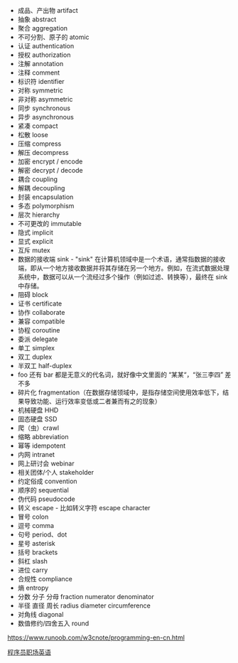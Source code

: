 * 成品、产出物 artifact
* 抽象 abstract
* 聚合 aggregation
* 不可分割、原子的 atomic
* 认证 authentication
* 授权 authorization
* 注解 annotation
* 注释 comment
* 标识符 identifier
* 对称 symmetric
* 非对称 asymmetric
* 同步 synchronous
* 异步 asynchronous
* 紧凑 compact
* 松散 loose
* 压缩 compress
* 解压 decompress
* 加密 encrypt / encode
* 解密 decrypt / decode
* 耦合 coupling
* 解耦 decoupling
* 封装 encapsulation
* 多态 polymorphism
* 层次 hierarchy
* 不可更改的 immutable
* 隐式 implicit
* 显式 explicit
* 互斥 mutex
* 数据的接收端 sink - "sink" 在计算机领域中是一个术语，通常指数据的接收端，即从一个地方接收数据并将其存储在另一个地方。例如，在流式数据处理系统中，数据可以从一个流经过多个操作（例如过滤、转换等），最终在 sink 中存储。
* 阻碍 block
* 证书 certificate
* 协作 collaborate
* 兼容 compatible
* 协程 coroutine
* 委派 delegate
* 单工 simplex 
* 双工 duplex 
* 半双工 half-duplex
* foo 还有 bar 都是无意义的代名词，就好像中文里面的 “某某“，“张三李四” 差不多
* 碎片化 fragmentation（在数据存储领域中，是指存储空间使用效率低下，结果导致功能、运行效率变低或二者兼而有之的现象）
* 机械硬盘 HHD
* 固态硬盘 SSD
* 爬（虫）crawl
* 缩略 abbreviation
* 幂等 idempotent
* 内网 intranet
* 网上研讨会 webinar
* 相关团体/个人 stakeholder
* 约定俗成 convention
* 顺序的 sequential
* 伪代码 pseudocode
* 转义 escape - 比如转义字符 escape character
* 冒号 colon
* 逗号 comma
* 句号 period、dot
* 星号 asterisk
* 括号 brackets
* 斜杠 slash
* 进位 carry
* 合规性 compliance
* 熵 entropy
* 分数 分子 分母 fraction numerator denominator
* 半径 直径 周长 radius diameter circumference
* 对角线 diagonal
* 数值修约/四舍五入 round

https://www.runoob.com/w3cnote/programming-en-cn.html  
  
[程序员职场英语](https://www.youtube.com/watch?v=Oe2JyRc3GNg)  
